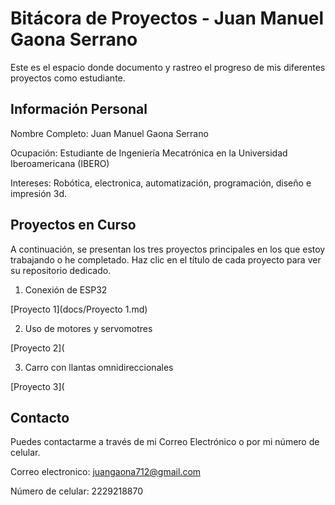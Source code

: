 # Bitácora de Proyectos - Juan Manuel Gaona Serrano

Este es el espacio donde documento y rastreo el progreso de mis diferentes proyectos como estudiante.

## Información Personal

Nombre Completo: Juan Manuel Gaona Serrano

Ocupación: Estudiante de Ingeniería Mecatrónica en la Universidad Iberoamericana (IBERO)

Intereses: Robótica, electronica, automatización, programación, diseño e impresión 3d.

## Proyectos en Curso

A continuación, se presentan los tres proyectos principales en los que estoy trabajando o he completado. Haz clic en el título de cada proyecto para ver su repositorio dedicado.

1. Conexión de ESP32

[Proyecto 1](docs/Proyecto 1.md)

2.  Uso de motores y servomotres

[Proyecto 2](

3.  Carro con llantas omnidireccionales

[Proyecto 3](

## Contacto

Puedes contactarme a través de mi Correo Electrónico o por mi número de celular.

Correo electronico: juangaona712@gmail.com

Número de celular: 2229218870
